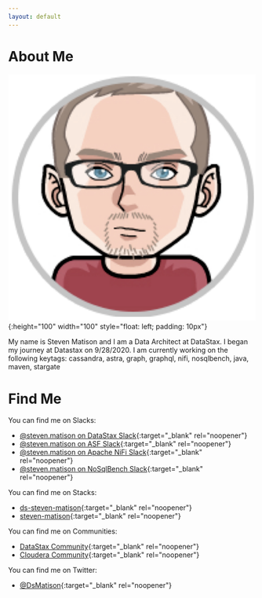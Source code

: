 ```yaml
---
layout: default
---
```


# About Me

![SRM](/assets/images/SRM.png){:height="100" width="100" style="float: left; padding: 10px"}
 
My name is Steven Matison and I am a Data Architect at DataStax. I began my journey at Datastax on 9/28/2020. 
I am currently working on the following keytags: cassandra, astra, graph, graphql, nifi, nosqlbench, java, maven, stargate

<div style="clear: both"></div>

# Find Me

You can find me on Slacks:
*   [@steven.matison on DataStax Slack](https://datastax.slack.com){:target="_blank" rel="noopener"}
*   [@steven.matison on ASF Slack](https://the-asf.slack.com){:target="_blank" rel="noopener"}
*   [@steven.matison on Apache NiFi Slack](https://apachenifi.slack.com){:target="_blank" rel="noopener"}
*   [@steven.matison on NoSqlBench Slack](https://nosqlbench.slack.com){:target="_blank" rel="noopener"}

You can find me on Stacks:
*   [ds-steven-matison](https://stackoverflow.com/users/14215291/ds-steven-matison){:target="_blank" rel="noopener"}
*   [steven-matison](https://stackoverflow.com/users/4253286/steven-matison){:target="_blank" rel="noopener"}

You can find me on Communities:
*   [DataStax Community](https://community.datastax.com/users/3254/ds-steven-matison.html){:target="_blank" rel="noopener"}
*   [Cloudera Community](https://community.cloudera.com/t5/user/viewprofilepage/user-id/60150){:target="_blank" rel="noopener"}

You can find me on Twitter:
*   [@DsMatison](https://twitter.com/DsMatison){:target="_blank" rel="noopener"}

